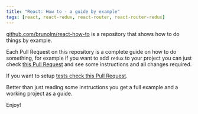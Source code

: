 ```yaml
---
title: "React: How to - a guide by example"
tags: [react, react-redux, react-router, react-router-redux]
---
```


[github.com/brunolm/react-how-to](https://github.com/brunolm/react-how-to) is a repository that shows how to do things by example.

Each Pull Request on this repository is a complete guide on how to do something, for example if you want to add `redux` to your project you can just check [this Pull Request](https://github.com/brunolm/react-how-to/pull/10) and see some instructions and all changes required.

If you want to setup [tests check this Pull Request](https://github.com/brunolm/react-how-to/pull/1).

Better than just reading some instructions you get a full example and a working project as a guide.

Enjoy!
